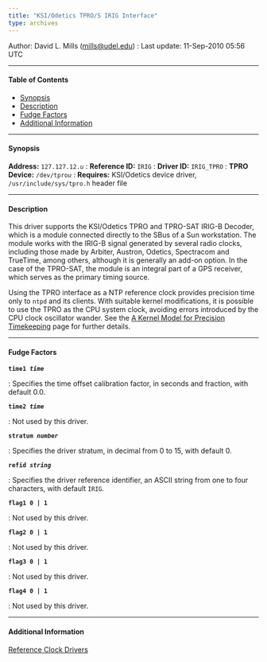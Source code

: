```yaml
---
title: "KSI/Odetics TPRO/S IRIG Interface"
type: archives
---
```


Author: David L. Mills (mills@udel.edu)
: Last update: 11-Sep-2010 05:56 UTC

* * *

#### Table of Contents

*   [Synopsis](/documentation/drivers/driver12/#synopsis)
*   [Description](/documentation/drivers/driver12/#description)
*   [Fudge Factors](/documentation/drivers/driver12/#fudge-factors)
*   [Additional Information](/documentation/drivers/driver12/#additional-information)

* * *

#### Synopsis

**Address:** <code>127.127.12._u_</code>
: **Reference ID:** `IRIG`
: **Driver ID:** `IRIG_TPRO`
: **TPRO Device:** <code>/dev/tpro*u*</code>
: **Requires:** KSI/Odetics device driver, `/usr/include/sys/tpro.h` header file

* * *

#### Description

This driver supports the KSI/Odetics TPRO and TPRO-SAT IRIG-B Decoder, which is a module connected directly to the SBus of a Sun workstation. The module works with the IRIG-B signal generated by several radio clocks, including those made by Arbiter, Austron, Odetics, Spectracom and TrueTime, among others, although it is generally an add-on option. In the case of the TPRO-SAT, the module is an integral part of a GPS receiver, which serves as the primary timing source.

Using the TPRO interface as a NTP reference clock provides precision time only to `ntpd` and its clients. With suitable kernel modifications, it is possible to use the TPRO as the CPU system clock, avoiding errors introduced by the CPU clock oscillator wander. See the [A Kernel Model for Precision Timekeeping](/documentation/4.2.8-series/kern/) page for further details.

* * *

#### Fudge Factors

<code>**time1 _time_**</code>

: Specifies the time offset calibration factor, in seconds and fraction, with default 0.0.

<code>**time2 _time_**</code>

: Not used by this driver.

<code>**stratum _number_**</code>

: Specifies the driver stratum, in decimal from 0 to 15, with default 0.

<code>**refid _string_**</code>

: Specifies the driver reference identifier, an ASCII string from one to four characters, with default `IRIG`.

<code>**flag1 0 | 1**</code>

: Not used by this driver.

<code>**flag2 0 | 1**</code>

: Not used by this driver.

<code>**flag3 0 | 1**</code>

: Not used by this driver.

<code>**flag4 0 | 1**</code>

: Not used by this driver.

* * *

#### Additional Information

[Reference Clock Drivers](/documentation/4.2.8-series/refclock/)